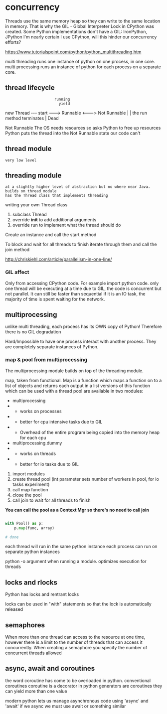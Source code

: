 # concurrency

Threads use the same memory heap so they can write to the same location in memory.
That is why the GIL - Global Interpreter Lock in CPython was created.
Some Python implementations don't have a GIL: IronPython, JPython
I'm nearly certain I use CPython, will this hinder our concurrency efforts?

https://www.tutorialspoint.com/python/python_multithreading.htm

multi threading runs one instance of python on one process, in one core.
multi processing runs an instance of python for each process on a separate core.

## thread lifecycle
                          running
                            yield
new Thread --- start ---> Runnable  <---> Not Runnable
                              |
                              | the run method terminates
                              |
                            Dead

Not Runnable
  The OS needs resources so asks Python to free up resources
  Python puts the thread into the Not Runnable state
  our code can't


## thread module

    very low level

## threading module

    at a slightly higher level of abstraction but no where near Java.
    builds on thread module
    has the Thread class that implements threading

writing your own Thread class

1. subclass Thread
2. override __init__ to add additional arguments
3. override run to implement what the thread should do

Create an instance and call the start method

To block and wait for all threads to finish iterate through them and call the join method

http://chriskiehl.com/article/parallelism-in-one-line/

### GIL affect

Only from accessing CPython code. For example import python code.
only one thread will be executing at a time due to GIL, the code is concurrent but not parallel.
It can still be faster than sequential if it is an IO task, the majority of time is spent waiting for the network.

## multiprocessing

unlike multi threading, each process has its OWN copy of Python!
Therefore there is no GIL degradation

Hard/Impossible to have one process interact with another process.
They are completely separate instances of Python.

### map & pool from multiprocessing

The multiprocessing module builds on top of the threading module.

map, taken from functional. Map is a function which maps a function on to a list of objects and returns each output in a list
versions of this function which can be used with a thread pool are available in two modules:

* multiprocessing
* * works on processes
* * better for cpu intensive tasks due to GIL
* * Overhead of the entire program being copied into the memory heap for each cpu
* multiprocessing.dummy
* * works on threads
* * better for io tasks due to GIL

1. import modules
2. create thread pool (int parameter sets number of workers in pool, for io tasks experiment)
3. call map function
4. close the pool
5. call join to wait for all threads to finish

**You can call the pool as a Context Mgr so there's no need to call join**

```python

with Pool() as p:
    p.map(func, array)

# done
```

each thread will run in the same python instance
each process can run on separate python instances

python -o argument when running a module.
  optimizes execution for threads

## locks and rlocks

Python has locks and rentrant locks

locks can be used in "with" statements so that the lock is automatically released

## semaphores

When more than one thread can access to the resource at one time, however there is a limit to the number of threads that can access it concurrently.
When creating a semaphore you specify the number of concurrent threads allowed

## async, await and coroutines

the word coroutine has come to be overloaded in python.
conventional coroutines
coroutine is a decorator
in python generators are coroutines
they can yield more than one value

modern python lets us manage asynchronous code using 'async' and 'await'
if we async we must use await or something similar
